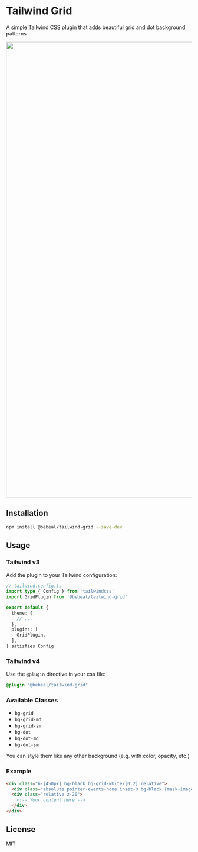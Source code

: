 # Tailwind Grid

A simple Tailwind CSS plugin that adds beautiful grid and dot background patterns

<div align="center">
  <img width="1233" alt="Tailwind Grid Preview" src="https://github.com/user-attachments/assets/31e5c3b8-976a-41f7-a4c4-0312b791a8c2" />
</div>

## Installation

```bash
npm install @bebeal/tailwind-grid --save-dev
```

## Usage

### Tailwind v3
Add the plugin to your Tailwind configuration:

```ts
// tailwind.config.ts
import type { Config } from 'tailwindcss'
import GridPlugin from '@bebeal/tailwind-grid'

export default {
  theme: {
    // ...
  },
  plugins: [
    GridPlugin,
  ],
} satisfies Config
```

### Tailwind v4
Use the `@plugin` directive in your css file:

```css
@plugin "@bebeal/tailwind-grid"
```

### Available Classes

- `bg-grid`
- `bg-grid-md`
- `bg-grid-sm`
- `bg-dot`
- `bg-dot-md`
- `bg-dot-sm`

You can style them like any other background (e.g. with color, opacity, etc.)

### Example

```html
<div class="h-[450px] bg-black bg-grid-white/[0.2] relative">
  <div class="absolute pointer-events-none inset-0 bg-black [mask-image:radial-gradient(ellipse_at_center,transparent_20%,black)]" />
  <div class="relative z-20">
    <!-- Your content here -->
  </div>
</div>
```

## License

MIT
